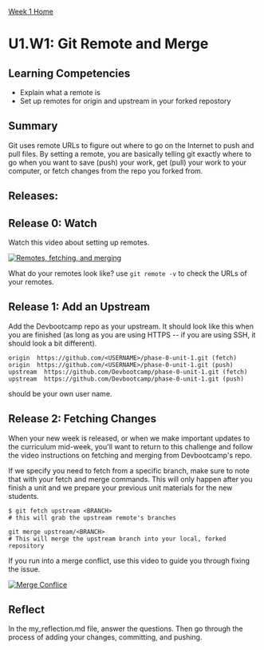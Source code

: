 [Week 1 Home](../)

# U1.W1: Git Remote and Merge

## Learning Competencies

- Explain what a remote is
- Set up remotes for origin and upstream in your forked repostory

## Summary

Git uses remote URLs to figure out where to go on the Internet to push and pull files. By setting a remote, you are basically telling git exactly where to go when you want to save (push) your work, get (pull) your work to your computer, or fetch changes from the repo you forked from.

## Releases:

## Release 0: Watch
Watch this video about setting up remotes.

[![Remotes, fetching, and merging](http://img.youtube.com/vi/5IIPWznBvok/0.jpg)](http://www.youtube.com/watch?v=5IIPWznBvok)

<!-- [Remotes, fetching and merging](https://www.youtube.com/watch?v=5IIPWznBvok) -->

What do your remotes look like? use `git remote -v` to check the URLs of your remotes.

## Release 1: Add an Upstream

Add the Devbootcamp repo as your upstream. It should look like this when you are finished (as long as you are using HTTPS -- if you are using SSH, it should look a bit different).

```shell
origin  https://github.com/<USERNAME>/phase-0-unit-1.git (fetch)
origin  https://github.com/<USERNAME>/phase-0-unit-1.git (push)
upstream  https://github.com/Devbootcamp/phase-0-unit-1.git (fetch)
upstream  https://github.com/Devbootcamp/phase-0-unit-1.git (push)
```

<USERNAME> should be your own user name.

## Release 2: Fetching Changes

When your new week is released, or when we make important updates to the curriculum mid-week, you'll want to return to this challenge and follow the video instructions on fetching and merging from Devbootcamp's repo.

If we specify you need to fetch from a specific branch, make sure to note that with your fetch and merge commands. This will only happen after you finish a unit and we prepare your previous unit materials for the new students.

```shell
$ git fetch upstream <BRANCH>
# this will grab the upstream remote's branches

git merge upstream/<BRANCH>
# This will merge the upstream branch into your local, forked repository
```

If you run into a merge conflict, use this video to guide you through fixing the issue.

[![Merge Conflice](http://img.youtube.com/vi/NW9AVnzx1B8/0.jpg)](http://www.youtube.com/watch?v=NW9AVnzx1B8)

<!-- [Merge Conflict](https://www.youtube.com/watch?v=NW9AVnzx1B8)
 -->
## Reflect
In the my_reflection.md file, answer the questions. Then go through the process of adding your changes, committing, and pushing.
